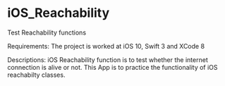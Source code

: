 # iOS_Reachability
Test Reachability functions

Requirements:
The project is worked at iOS 10, Swift 3 and XCode 8

Descriptions:
iOS Reachability function is to test whether the internet connection is alive or not. This App is to practice the functionality of iOS reachabilty classes.
